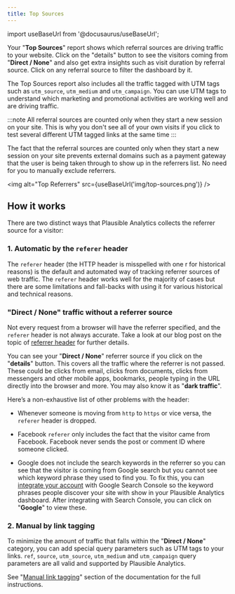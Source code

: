 ```yaml
---
title: Top Sources
--- 
```


import useBaseUrl from '@docusaurus/useBaseUrl';

Your "**Top Sources**" report shows which referral sources are driving traffic to your website. Click on the "details" button to see the visitors coming from "**Direct / None**" and also get extra insights such as visit duration by referral source. Click on any referral source to filter the dashboard by it.

The Top Sources report also includes all the traffic tagged with UTM tags such as `utm_source`, `utm_medium` and `utm_campaign`. You can use UTM tags to understand which marketing and promotional activities are working well and are driving traffic. 

:::note 
All referral sources are counted only when they start a new session on your site. This is why you don't see all of your own visits if you click to test several different UTM tagged links at the same time
:::

The fact that the referral sources are counted only when they start a new session on your site prevents external domains such as a payment gateway that the user is being taken through to show up in the referrers list. No need for you to manually exclude referrers.

<img alt="Top Referrers" src={useBaseUrl('img/top-sources.png')} />

## How it works

There are two distinct ways that Plausible Analytics collects the referrer source for a visitor:

### 1. Automatic by the `referer` header

The `referer` header (the HTTP header is misspelled with one r for historical reasons) is the default and automated way of tracking referrer sources of web traffic. The `referer` header works well for the majority of cases but there are some limitations and fall-backs with using it for various historical and technical reasons. 

### "Direct / None" traffic without a referrer source

Not every request from a browser will have the referrer specified, and the `referer` header is not always accurate. Take a look at our blog post on the topic of [referrer header](https://plausible.io/blog/referrer-policy) for further details.

You can see your "**Direct / None**" referrer source if you click on the "**details**" button. This covers all the traffic where the referrer is not passed. These could be clicks from email, clicks from documents, clicks from messengers and other mobile apps, bookmarks, people typing in the URL directly into the browser and more. You may also know it as "**dark traffic**".

Here’s a non-exhaustive list of other problems with the header:

* Whenever someone is moving from `http` to `https` or vice versa, the `referer` header is dropped.

* Facebook `referer` only includes the fact that the visitor came from Facebook. Facebook never sends the post or comment ID where someone clicked.

* Google does not include the search keywords in the referrer so you can see that the visitor is coming from Google search but you cannot see which keyword phrase they used to find you. To fix this, you can [integrate your account](google-search-console-integration.md) with Google Search Console so the keyword phrases people discover your site with show in your Plausible Analytics dashboard. After integrating with Search Console, you can click on "**Google**" to view these.

### 2. Manual by link tagging

To minimize the amount of traffic that falls within the "**Direct / None**" category, you can add special query parameters such as UTM tags to your links. `ref`, `source`, `utm_source`, `utm_medium` and `utm_campaign` query parameters are all valid and supported by Plausible Analytics.

See "[Manual link tagging](manual-link-tagging.md)" section of the documentation for the full instructions.
